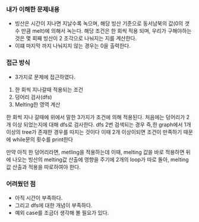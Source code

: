 ### 내가 이해한 문제내용

- 빙산은 시간이 지나면 지날수록 녹으며, 해당 빙산 기준으로 동서남북의 값(0의 갯수 만큼 melt)에 의해서 녹는다. 해당 조건은 한 회씩 적용 되며, 우리가 구해야하는 것은 몇 회째 빙산이 2 조각으로 나눠지는 지를 계산한다.
- 이떄 마지막 까지 나눠지지 않는 경우는 0을 출력한다.

### 접근 방식

- 3가지로 문제에 접근하였다.
1. 한 회씩 지나갈때 적용되는 조건
2. 덩어리 검사(dfs)
3. Melting한 영역 계산

한 회씩 지나 갈때에 위에서 말한 3가지가 조건에 의해 적용된다.
처음에는 덩어리가 2개 이상 되었는지에 대해 dfs로 검사한다.
dfs 2번 검색되는 경우 즉,한 graph에서 1개 이상의 tree가 존재한 경우를 따지는 것이다
이때 2개 이상이되면 조건이 만족하기 때문에 while문의 횟수를 print한다

만약 아직 한 덩어리라면, metling을 적용하는데 이때, melting 값을 바로 적용하면 뒤에 나오는 빙산의 melting값 산출에
영향을 주기에 2개의 loop가 따로 돌아, melting 값 산출과 적용을 따로하여야 한다.


### 어려웠던 점

- 아직 시간이 부족하다.
- 그리고 dfs에 대한 개념이 부족하다.
- 예외 case를 조금더 생각해 볼 필요가 있다.
